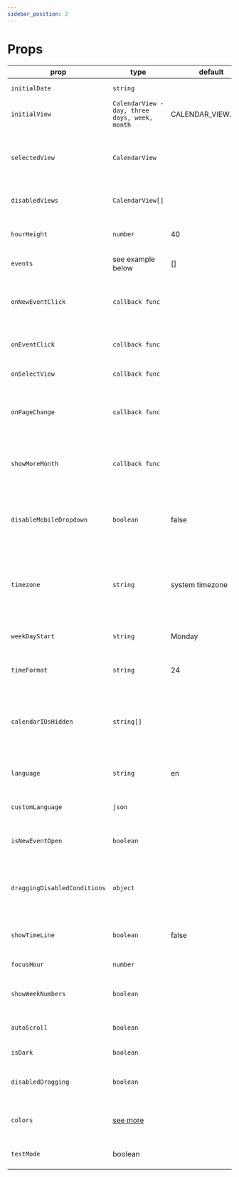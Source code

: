 ```yaml
---
sidebar_position: 2
---
```


# Props

| prop                         | type                                                    | default            | options            | required | desc                                                                            |
|------------------------------|---------------------------------------------------------|--------------------|--------------------|----------|---------------------------------------------------------------------------------|
| `initialDate`                | `string`                                                |                    |                    | false    | starting date for calendar                                                      |
| `initialView`                | `CalendarView - day, three days, week, month`           | CALENDAR_VIEW.WEEK |                    | true     | starts in calendar view                                                         |
| `selectedView`               | `CalendarView`                                          |                    |                    | false    | selected view for control outside of the component                              |
| `disabledViews`              | `CalendarView[]`                                        |                    |                    | false    | disable views you don't need                                                    |
| `hourHeight`                 | `number`                                                | 40                 |                    | false    | height for one hour column in px                                                |
| `events`                     | see example below                                       | []                 |                    | true     | events for calendar                                                             |
| `onNewEventClick`            | `callback func`                                         |                    |                    | false    | callback for clicking on calendar table to create new event                     |
| `onEventClick`               | `callback func`                                         |                    |                    | false    | callback for clicking on event                                                  |
| `onSelectView`               | `callback func`                                         |                    |                    | false    | callback for view change event                                                  |
| `onPageChange`               | `callback func`                                         |                    |                    | false    | callback for navigating through calendar pages                                  |
| `showMoreMonth`              | `callback func`                                         |                    |                    | false    | callback for accessing events which didn't fit in month view                    |
| `disableMobileDropdown`      | `boolean`                                               | false              |                    | false    | disable button for triggering mobile dropdown with views                        |
| `timezone`                   | `string`                                                | system timezone    |                    | false    | IANA timezone format, if not provided, system timezone will be used             |
| `weekDayStart`               | `string`                                                | Monday             | Monday or Sunday   | false    | starting date for week                                                          |
| `timeFormat`                 | `string`                                                | 24                 | 24 or 12           | false    | time format - 24 hours or 12 hours AM/PM                                        |
| `calendarIDsHidden`          | `string[]`                                              |                    |                    | false    | ids in array will be used to filter all events with matchin calendarID property |
| `language`                   | `string`                                                | en                 | en, de, es, fr, ptBR, ru, zh | false    | translate texts to different languages                                          |
| `customLanguage`             | `json`                                                  |                    |  | false    | import your own translation    
| `isNewEventOpen`             | `boolean`                                               |                    |  | false    | show/hide new event dragging element     
| `draggingDisabledConditions` | `object`                                                |                    |  | false    | define rules for disabling event dragging with key value object     
| `showTimeLine`               | `boolean`                                               | false              |  | false    | show timeline representing current time     
`focusHour`               | `number`                                                |               |  | false    | initial focus to hour    
`showWeekNumbers`               | `boolean`                                               |               |  | false    | show week numbers in month and day views    
`autoScroll`               | `boolean`                                               |               |  | false    | scroll to current time on load    
`isDark`               | `boolean`                                               |               |  | false    | set dark theme
`disabledDragging`               | `boolean`                                               |               |  | false    | disable dragging and resizing globally
`colors`               | [see more](https://docs.kalend.org/docs/basics/styling) |               |  | false    | set custom colors for dark/light theme
`testMode`               | boolean                                                 |               |  | false    | disable validations for testing

